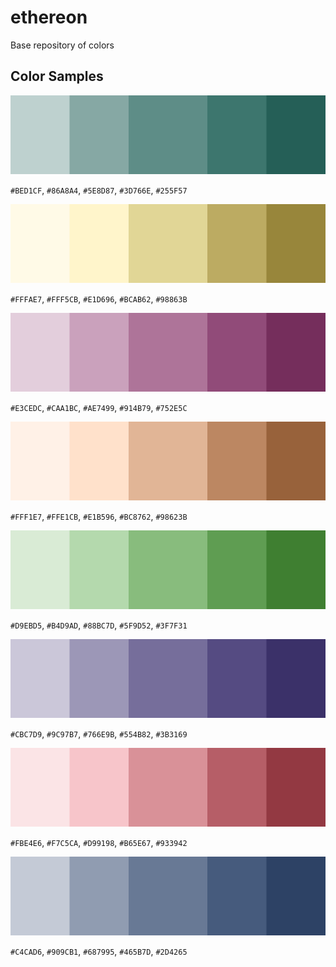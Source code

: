 # ethereon
Base repository of colors

## Color Samples

![](samples/teal.png)

`#BED1CF`, `#86A8A4`, `#5E8D87`, `#3D766E`, `#255F57`

![](samples/yellow.png)

`#FFFAE7`, `#FFF5CB`, `#E1D696`, `#BCAB62`, `#98863B`

![](samples/pink.png)

`#E3CEDC`, `#CAA1BC`, `#AE7499`, `#914B79`, `#752E5C`

![](samples/orange.png)

`#FFF1E7`, `#FFE1CB`, `#E1B596`, `#BC8762`, `#98623B`

![](samples/green.png)

`#D9EBD5`, `#B4D9AD`, `#88BC7D`, `#5F9D52`, `#3F7F31`

![](samples/purple.png)

`#CBC7D9`, `#9C97B7`, `#766E9B`, `#554B82`, `#3B3169`

![](samples/red.png)

`#FBE4E6`, `#F7C5CA`, `#D99198`, `#B65E67`, `#933942`

![](samples/blue.png)

`#C4CAD6`, `#909CB1`, `#687995`, `#465B7D`, `#2D4265`
